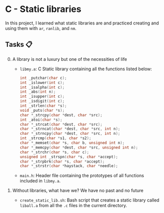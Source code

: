 # C - Static libraries

In this project, I learned what static libraries are and practiced creating and using them with `ar`, `ranlib`, and `nm`.

## Tasks 📋

0. A library is not a luxury but one of the necessities of life

   - `libmy.a`: C Static library containing all the functions listed below:
   
        ```c
        int _putchar(char c);
        int _islower(int c);
        int _isalpha(int c);
        int _abs(int n);
        int _isupper(int c);
        int _isdigit(int c);
        int _strlen(char *s);
        void _puts(char *s);
        char *_strcpy(char *dest, char *src);
        int _atoi(char *s);
        char *_strcat(char *dest, char *src);
        char *_strncat(char *dest, char *src, int n);
        char *_strncpy(char *dest, char *src, int n);
        int _strcmp(char *s1, char *s2);
        char *_memset(char *s, char b, unsigned int n);
        char *_memcpy(char *dest, char *src, unsigned int n);
        char *_strchr(char *s, char c);
        unsigned int _strspn(char *s, char *accept);
        char *_strpbrk(char *s, char *accept);
        char *_strstr(char *haystack, char *needle);
        ```

    - `main.h`: Header file containing the prototypes of all functions included in `libmy.a`.

1. Without libraries, what have we? We have no past and no future

   - `create_static_lib.sh`: Bash script that creates a static library called `liball.a` from all the `.c` files in the current directory.
